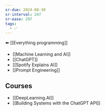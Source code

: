 ```yaml
---
sr-due: 2024-08-30
sr-interval: 247
sr-ease: 297
tags:
  - ✅
---
```


⬅️ [[Everything programming]]

- [[Machine Learning and AI]]
- [[ChatGPT]]
- [[Spotify Explains AI]]
- [[Prompt Engineering]]

## Courses
- [[DeepLearning.AI]]
- [[Building Systems with the ChatGPT API]]
